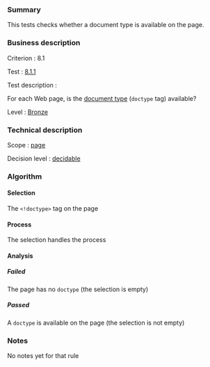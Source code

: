 ### Summary

This tests checks whether a document type is available on the page.

### Business description

Criterion : 8.1

Test : [8.1.1](http://www.braillenet.org/accessibilite/referentiel-aw21-en/index.php#test-8-1-1)

Test description :

For each Web page, is the [document type](http://www.braillenet.org/accessibilite/referentiel-aw21-en/glossaire.php#mDTD) (`doctype` tag) available?

Level : [Bronze](/en/category/rules-design/accessiweb-11/level/bronze)

### Technical description

Scope : [page](/en/category/rules-design/accessiweb-11/scope/page)

Decision level :
[decidable](/en/category/rules-design/accessiweb-11/decision-level/decidable)

### Algorithm

#### Selection

The `<!doctype>` tag on the page

#### Process

The selection handles the process

#### Analysis

##### Failed

The page has no `doctype` (the selection is empty)

##### Passed

A `doctype` is available on the page (the selection is not empty)

### Notes

No notes yet for that rule
